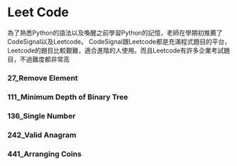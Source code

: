 # Leet Code
為了熟悉Python的語法以及喚醒之前學習Python的記憶，老師在學期初推薦了CodeSignal以及Leetcode。
CodeSignal跟Leetcode都是充滿程式題目的平台，Leetcode的題目比較艱難，適合進階的人使用。而且Leetcode有許多企業考試題目，不過難度都非常高
### 27_Remove Element
### 111_Minimum Depth of Binary Tree
### 136_Single Number
### 242_Valid Anagram
### 441_Arranging Coins

